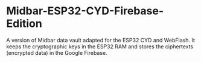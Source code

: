 # Midbar-ESP32-CYD-Firebase-Edition
A version of Midbar data vault adapted for the ESP32 CYD and WebFlash. It keeps the cryptographic keys in the ESP32 RAM and stores the ciphertexts (encrypted data) in the Google Firebase.
